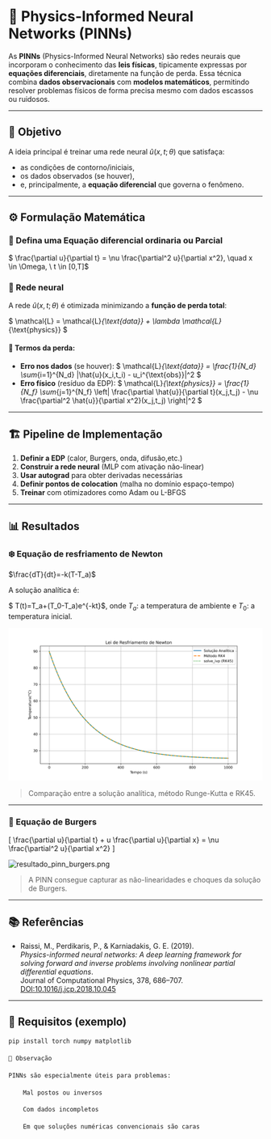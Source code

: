 # 📘 Physics-Informed Neural Networks (PINNs)

As **PINNs** (Physics-Informed Neural Networks) são redes neurais que incorporam o conhecimento das **leis físicas**, tipicamente expressas por **equações diferenciais**, diretamente na função de perda. Essa técnica combina **dados observacionais** com **modelos matemáticos**, permitindo resolver problemas físicos de forma precisa mesmo com dados escassos ou ruidosos.

---

## 🎯 Objetivo

A ideia principal é treinar uma rede neural $\hat{u}(x,t;\theta)$ que satisfaça:
- as condições de contorno/iniciais,
- os dados observados (se houver),
- e, principalmente, a **equação diferencial** que governa o fenômeno.

---

## ⚙️ Formulação Matemática

### 🧩 Defina uma Equação diferencial ordinaria ou Parcial

$
\frac{\partial u}{\partial t} = \nu \frac{\partial^2 u}{\partial x^2}, \quad x \in \Omega, \ t \in [0,T]$

### 🔧 Rede neural

A rede  $\hat{u}(x,t;\theta)$ é otimizada minimizando a **função de perda total**:

$
\mathcal{L} = \mathcal{L}_{\text{data}} + \lambda \mathcal{L}_{\text{physics}}
$

#### 🎯 Termos da perda:
- **Erro nos dados** (se houver):
  $
  \mathcal{L}_{\text{data}} = \frac{1}{N_d} \sum_{i=1}^{N_d} |\hat{u}(x_i,t_i) - u_i^{\text{obs}}|^2
  $
- **Erro físico** (resíduo da EDP):
  $
  \mathcal{L}_{\text{physics}} = \frac{1}{N_f} \sum_{j=1}^{N_f} \left| \frac{\partial \hat{u}}{\partial t}(x_j,t_j) - \nu \frac{\partial^2 \hat{u}}{\partial x^2}(x_j,t_j) \right|^2
  $

---


## 🏗️ Pipeline de Implementação

1. **Definir a EDP** (calor, Burgers, onda, difusão,etc.)
2. **Construir a rede neural** (MLP com ativação não-linear)
3. **Usar autograd** para obter derivadas necessárias
4. **Definir pontos de colocation** (malha no domínio espaço-tempo)
5. **Treinar** com otimizadores como Adam ou L-BFGS

---

## 📊 Resultados

### ❄️ Equação de resfriamento de Newton

$\frac{dT}{dt}=-k(T-T_a)$

A solução analítica é:

$ T(t)=T_a+(T_0-T_a)e^{-kt}$, 
onde $T_a$: a temperatura de ambiente e $T_0$: a temperatura inicial.

![Simulação](./image4/sol_anal.png)

> Comparação entre a solução analítica, método Runge-Kutta e RK45.

---

### 🌊 Equação de Burgers

\[
\frac{\partial u}{\partial t} + u \frac{\partial u}{\partial x} = \nu \frac{\partial^2 u}{\partial x^2}
\]

![resultado_pinn_burgers.png](./imagens/resultado_pinn_burgers.png)

> A PINN consegue capturar as não-linearidades e choques da solução de Burgers.

---

## 📚 Referências

- Raissi, M., Perdikaris, P., & Karniadakis, G. E. (2019).  
  *Physics-informed neural networks: A deep learning framework for solving forward and inverse problems involving nonlinear partial differential equations*.  
  Journal of Computational Physics, 378, 686–707.  
  [DOI:10.1016/j.jcp.2018.10.045](https://doi.org/10.1016/j.jcp.2018.10.045)

---

## 🧪 Requisitos (exemplo)

```bash
pip install torch numpy matplotlib

🧠 Observação

PINNs são especialmente úteis para problemas:

    Mal postos ou inversos

    Com dados incompletos

    Em que soluções numéricas convencionais são caras





